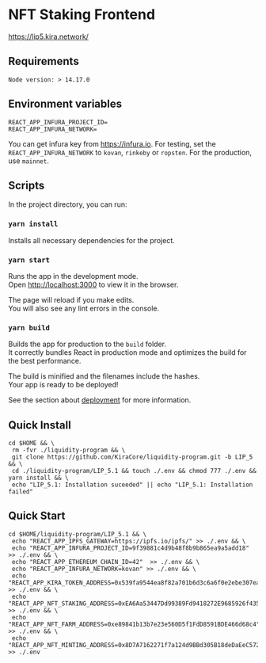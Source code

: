 # NFT Staking Frontend

https://lip5.kira.network/

## Requirements

`Node version: > 14.17.0`

## Environment variables

```
REACT_APP_INFURA_PROJECT_ID=
REACT_APP_INFURA_NETWORK=
```

You can get infura key from https://infura.io.
For testing, set the `REACT_APP_INFURA_NETWORK` to `kovan`, `rinkeby` or `ropsten`. For the production, use `mainnet`.

## Scripts

In the project directory, you can run:

### `yarn install`

Installs all necessary dependencies for the project.

### `yarn start`

Runs the app in the development mode.\
Open [http://localhost:3000](http://localhost:3000) to view it in the browser.

The page will reload if you make edits.\
You will also see any lint errors in the console.

### `yarn build`

Builds the app for production to the `build` folder.\
It correctly bundles React in production mode and optimizes the build for the best performance.

The build is minified and the filenames include the hashes.\
Your app is ready to be deployed!

See the section about [deployment](https://facebook.github.io/create-react-app/docs/deployment) for more information.

## Quick Install

```
cd $HOME && \
 rm -fvr ./liquidity-program && \
 git clone https://github.com/KiraCore/liquidity-program.git -b LIP_5 && \
 cd ./liquidity-program/LIP_5.1 && touch ./.env && chmod 777 ./.env && yarn install && \
 echo "LIP_5.1: Installation suceeded" || echo "LIP_5.1: Installation failed"
```

## Quick Start

```
cd $HOME/liquidity-program/LIP_5.1 && \
 echo "REACT_APP_IPFS_GATEWAY=https://ipfs.io/ipfs/" >> ./.env && \
 echo "REACT_APP_INFURA_PROJECT_ID=9f39881c4d9b48f8b9b865ea9a5add18" >> ./.env && \
 echo "REACT_APP_ETHEREUM_CHAIN_ID=42"  >> ./.env && \
 echo "REACT_APP_INFURA_NETWORK=kovan" >> ./.env && \
 echo "REACT_APP_KIRA_TOKEN_ADDRESS=0x539fa9544ea8f82a701b6d3c6a6f0e2ebe307ea6" >> ./.env && \
 echo "REACT_APP_NFT_STAKING_ADDRESS=0xEA6Aa53447Dd99389Fd9418272E9685926f43525" >> ./.env && \
 echo "REACT_APP_NFT_FARM_ADDRESS=0xe89841b13b7e23e560D5f1FdD8591BDE466d68c4" >> ./.env && \
 echo "REACT_APP_NFT_MINTING_ADDRESS=0x8D7A7162271f7a124d9BBd305B18deDaEeC5721C" >> ./.env 
```
